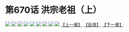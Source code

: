 # 第670话 洪宗老祖（上）
![](https://mhpic.xiaomingtaiji.net/comic/D/斗破苍穹拆分版/670话/1.jpg-zymk.middle.webp)
![](https://mhpic.xiaomingtaiji.net/comic/D/斗破苍穹拆分版/670话/2.jpg-zymk.middle.webp)
![](https://mhpic.xiaomingtaiji.net/comic/D/斗破苍穹拆分版/670话/3.jpg-zymk.middle.webp)
![](https://mhpic.xiaomingtaiji.net/comic/D/斗破苍穹拆分版/670话/4.jpg-zymk.middle.webp)
![](https://mhpic.xiaomingtaiji.net/comic/D/斗破苍穹拆分版/670话/5.jpg-zymk.middle.webp)
![](https://mhpic.xiaomingtaiji.net/comic/D/斗破苍穹拆分版/670话/6.jpg-zymk.middle.webp)
![](https://mhpic.xiaomingtaiji.net/comic/D/斗破苍穹拆分版/670话/7.jpg-zymk.middle.webp)
![](https://mhpic.xiaomingtaiji.net/comic/D/斗破苍穹拆分版/670话/8.jpg-zymk.middle.webp)
![](https://mhpic.xiaomingtaiji.net/comic/D/斗破苍穹拆分版/670话/9.jpg-zymk.middle.webp)
[【上一章】](./669.md)
[【目录】](./README.md)
[【下一章】](./671.md)
